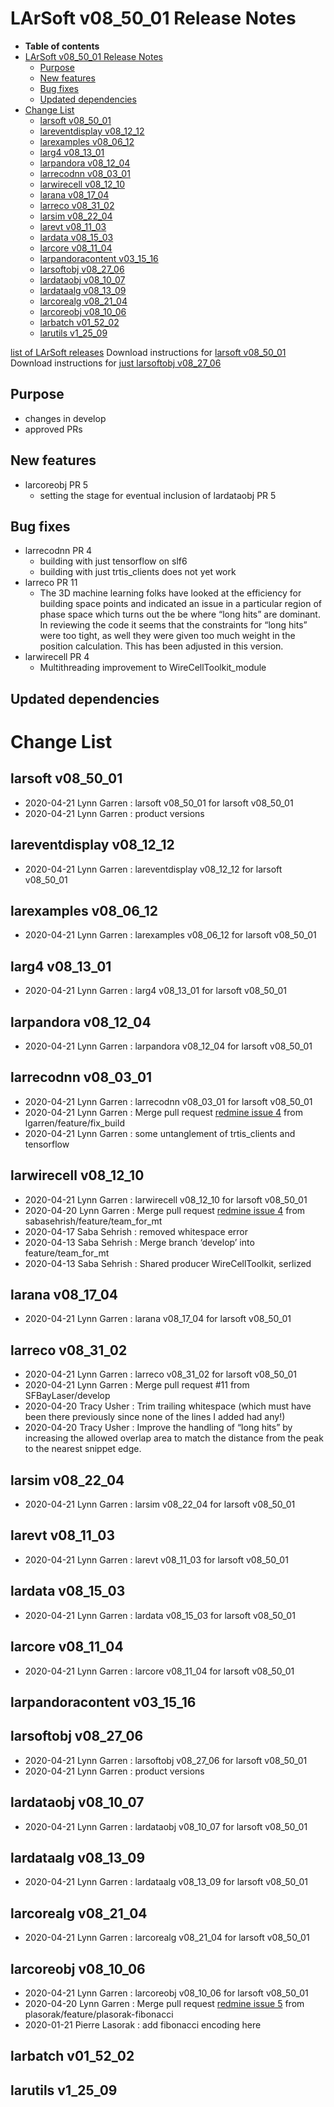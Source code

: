 LArSoft v08_50_01 Release Notes
======================================================================

-   **Table of contents**
-   [LArSoft v08_50_01 Release Notes](#LArSoft-v08_50_01-Release-Notes)
    -   [Purpose](#Purpose)
    -   [New features](#New-features)
    -   [Bug fixes](#Bug-fixes)
    -   [Updated dependencies](#Updated-dependencies)
-   [Change List](#Change-List)
    -   [larsoft v08_50_01](#larsoft-v08_50_01)
    -   [lareventdisplay v08_12_12](#lareventdisplay-v08_12_12)
    -   [larexamples v08_06_12](#larexamples-v08_06_12)
    -   [larg4 v08_13_01](#larg4-v08_13_01)
    -   [larpandora v08_12_04](#larpandora-v08_12_04)
    -   [larrecodnn v08_03_01](#larrecodnn-v08_03_01)
    -   [larwirecell v08_12_10](#larwirecell-v08_12_10)
    -   [larana v08_17_04](#larana-v08_17_04)
    -   [larreco v08_31_02](#larreco-v08_31_02)
    -   [larsim v08_22_04](#larsim-v08_22_04)
    -   [larevt v08_11_03](#larevt-v08_11_03)
    -   [lardata v08_15_03](#lardata-v08_15_03)
    -   [larcore v08_11_04](#larcore-v08_11_04)
    -   [larpandoracontent v03_15_16](#larpandoracontent-v03_15_16)
    -   [larsoftobj v08_27_06](#larsoftobj-v08_27_06)
    -   [lardataobj v08_10_07](#lardataobj-v08_10_07)
    -   [lardataalg v08_13_09](#lardataalg-v08_13_09)
    -   [larcorealg v08_21_04](#larcorealg-v08_21_04)
    -   [larcoreobj v08_10_06](#larcoreobj-v08_10_06)
    -   [larbatch v01_52_02](#larbatch-v01_52_02)
    -   [larutils v1_25_09](#larutils-v1_25_09)

[list of LArSoft releases](LArSoft_release_list)
Download instructions for [larsoft v08_50_01](http://scisoft.fnal.gov/scisoft/bundles/larsoft/v08_50_01/larsoft-v08_50_01.html)
Download instructions for [just larsoftobj v08_27_06](http://scisoft.fnal.gov/scisoft/bundles/larsoftobj/v08_27_06/larsoftobj-v08_27_06.html)

Purpose
--------------------

-   changes in develop
-   approved PRs

New features
------------------------------

-   larcoreobj PR 5
    -   setting the stage for eventual inclusion of lardataobj PR 5

Bug fixes
------------------------

-   larrecodnn PR 4
    -   building with just tensorflow on slf6
    -   building with just trtis_clients does not yet work
-   larreco PR 11
    -   The 3D machine learning folks have looked at the efficiency for building space points and indicated an issue in a particular region of phase space which turns out the be where “long hits” are dominant. In reviewing the code it seems that the constraints for “long hits” were too tight, as well they were given too much weight in the position calculation. This has been adjusted in this version.
-   larwirecell PR 4
    -   Multithreading improvement to WireCellToolkit_module

Updated dependencies
----------------------------------------------

Change List
============================

larsoft v08_50_01
------------------------------------------

-   2020-04-21 Lynn Garren : larsoft v08_50_01 for larsoft v08_50_01
-   2020-04-21 Lynn Garren : product versions

lareventdisplay v08_12_12
----------------------------------------------------------

-   2020-04-21 Lynn Garren : lareventdisplay v08_12_12 for larsoft v08_50_01

larexamples v08_06_12
--------------------------------------------------

-   2020-04-21 Lynn Garren : larexamples v08_06_12 for larsoft v08_50_01

larg4 v08_13_01
--------------------------------------

-   2020-04-21 Lynn Garren : larg4 v08_13_01 for larsoft v08_50_01

larpandora v08_12_04
------------------------------------------------

-   2020-04-21 Lynn Garren : larpandora v08_12_04 for larsoft v08_50_01

larrecodnn v08_03_01
------------------------------------------------

-   2020-04-21 Lynn Garren : larrecodnn v08_03_01 for larsoft v08_50_01
-   2020-04-21 Lynn Garren : Merge pull request [redmine issue 4](https://cdcvs.fnal.gov/redmine/issues/4) from lgarren/feature/fix_build
-   2020-04-21 Lynn Garren : some untanglement of trtis_clients and tensorflow

larwirecell v08_12_10
--------------------------------------------------

-   2020-04-21 Lynn Garren : larwirecell v08_12_10 for larsoft v08_50_01
-   2020-04-20 Lynn Garren : Merge pull request [redmine issue 4](https://cdcvs.fnal.gov/redmine/issues/4) from sabasehrish/feature/team_for_mt
-   2020-04-17 Saba Sehrish : removed whitespace error
-   2020-04-13 Saba Sehrish : Merge branch ‘develop’ into feature/team_for_mt
-   2020-04-13 Saba Sehrish : Shared producer WireCellToolkit, serlized

larana v08_17_04
----------------------------------------

-   2020-04-21 Lynn Garren : larana v08_17_04 for larsoft v08_50_01

larreco v08_31_02
------------------------------------------

-   2020-04-21 Lynn Garren : larreco v08_31_02 for larsoft v08_50_01
-   2020-04-21 Lynn Garren : Merge pull request \#11 from SFBayLaser/develop
-   2020-04-20 Tracy Usher : Trim trailing whitespace (which must have been there previously since none of the lines I added had any!)
-   2020-04-20 Tracy Usher : Improve the handling of “long hits” by increasing the allowed overlap area to match the distance from the peak to the nearest snippet edge.

larsim v08_22_04
----------------------------------------

-   2020-04-21 Lynn Garren : larsim v08_22_04 for larsoft v08_50_01

larevt v08_11_03
----------------------------------------

-   2020-04-21 Lynn Garren : larevt v08_11_03 for larsoft v08_50_01

lardata v08_15_03
------------------------------------------

-   2020-04-21 Lynn Garren : lardata v08_15_03 for larsoft v08_50_01

larcore v08_11_04
------------------------------------------

-   2020-04-21 Lynn Garren : larcore v08_11_04 for larsoft v08_50_01

larpandoracontent v03_15_16
--------------------------------------------------------------

larsoftobj v08_27_06
------------------------------------------------

-   2020-04-21 Lynn Garren : larsoftobj v08_27_06 for larsoft v08_50_01
-   2020-04-21 Lynn Garren : product versions

lardataobj v08_10_07
------------------------------------------------

-   2020-04-21 Lynn Garren : lardataobj v08_10_07 for larsoft v08_50_01

lardataalg v08_13_09
------------------------------------------------

-   2020-04-21 Lynn Garren : lardataalg v08_13_09 for larsoft v08_50_01

larcorealg v08_21_04
------------------------------------------------

-   2020-04-21 Lynn Garren : larcorealg v08_21_04 for larsoft v08_50_01

larcoreobj v08_10_06
------------------------------------------------

-   2020-04-21 Lynn Garren : larcoreobj v08_10_06 for larsoft v08_50_01
-   2020-04-20 Lynn Garren : Merge pull request [redmine issue 5](https://cdcvs.fnal.gov/redmine/issues/5) from plasorak/feature/plasorak-fibonacci
-   2020-01-21 Pierre Lasorak : add fibonacci encoding here

larbatch v01_52_02
--------------------------------------------

larutils v1_25_09
------------------------------------------
